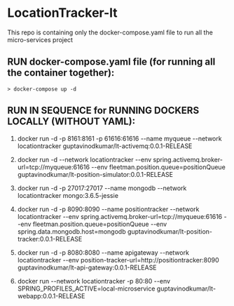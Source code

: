 # LocationTracker-lt
This repo is containing only the docker-compose.yaml file to run all the micro-services project

## RUN docker-compose.yaml file (for running all the container together):
```
> docker-compose up -d

```

## RUN IN SEQUENCE for RUNNING DOCKERS LOCALLY (WITHOUT YAML):
1. docker run -d -p 8161:8161 -p 61616:61616 --name myqueue --network locationtracker guptavinodkumar/lt-activemq:0.0.1-RELEASE

2. docker run -d --network locationtracker --env spring.activemq.broker-url=tcp://myqueue:61616 --env fleetman.position.queue=positionQueue guptavinodkumar/lt-position-simulator:0.0.1-RELEASE

3. docker run -d -p 27017:27017 --name mongodb --network locationtracker mongo:3.6.5-jessie

4. docker run -d -p 8090:8090 --name positiontracker --network locationtracker --env spring.activemq.broker-url=tcp://myqueue:61616 --env fleetman.position.queue=positionQueue --env spring.data.mongodb.host=mongodb guptavinodkumar/lt-position-tracker:0.0.1-RELEASE

5. docker run -d -p 8080:8080 --name apigateway --network locationtracker --env position-tracker-url=http://positiontracker:8090 guptavinodkumar/lt-api-gateway:0.0.1-RELEASE

6. docker run --network locationtracker -p 80:80 --env SPRING_PROFILES_ACTIVE=local-microservice guptavinodkumar/lt-webapp:0.0.1-RELEASE

